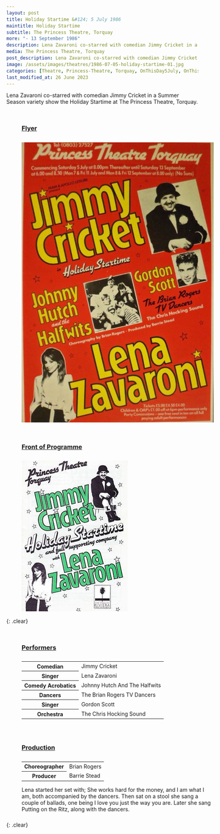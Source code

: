 ```yaml
---
layout: post
title: Holiday Startime &#124; 5 July 1986
maintitle: Holiday Startime
subtitle: The Princess Theatre, Torquay
more: "- 13 September 1986"
description: Lena Zavaroni co-starred with comedian Jimmy Cricket in a Summer Season variety show the Holiday Startime at The Princess Theatre, Torquay.
media: The Princess Theatre, Torquay
post_description: Lena Zavaroni co-starred with comedian Jimmy Cricket in a Summer Season variety show.
image: /assets/images/theatres/1986-07-05-holiday-startime-01.jpg
categories: [Theatre, Princess-Theatre, Torquay, OnThisDay5July, OnThisDay13September]
last_modified_at: 26 June 2023
---
```


Lena Zavaroni co-starred with comedian Jimmy Cricket in a Summer Season variety show the Holiday Startime at The Princess Theatre, Torquay.

<figure class="fig1">
<figcaption>
<h3 id="flyer"><a href="#flyer">Flyer</a></h3>
</figcaption>
<a href="/assets/images/theatres/1986-07-05-holiday-startime-01.jpg"><img src="/assets/images/theatres/1986-07-05-holiday-startime-01.jpg" class="full-width zoom-in"></a>
</figure>

<figure class="fig2">
<figcaption>
<h3 id="front"><a href="#front">Front of Programme</a></h3>
</figcaption>
<img src="/assets/images/theatres/1986-07-05-holiday-startime-02.jpg" class="full-width">
</figure>

{: .clear}

<figure class="fig1">
<figcaption>
<h3 id="performers"><a href="#performers">Performers</a></h3>
</figcaption>
<table>
<tr><th>Comedian</th><td>Jimmy Cricket</td></tr>
<tr><th>Singer</th><td>Lena Zavaroni</td></tr>
<tr><th>Comedy Acrobatics</th><td>Johnny Hutch And The Halfwits</td></tr>
<tr><th>Dancers</th><td>The Brian Rogers TV Dancers</td></tr>
<tr><th>Singer</th><td>Gordon Scott</td></tr>
<tr><th>Orchestra</th><td>The Chris Hocking Sound</td></tr>
</table>
</figure>

<figure class="fig2">
<figcaption>
<h3 id="production"><a href="#production">Production</a></h3>
</figcaption>
<table>
<tr><th>Choreographer</th><td>Brian Rogers</td></tr>
<tr><th>Producer</th><td>Barrie Stead</td></tr>
</table>
<figcaption>
Lena started her set with; She works hard for the money, and I am what I am, both accompanied by the dancers. Then sat on a stool she sang a couple of ballads, one being I love you just the way you are. Later she sang Putting on the Ritz, along with the dancers.
</figcaption>
</figure>

<br />{: .clear}

<style>
.dt-published {display: none;}
.post-meta:after {content: "5 July to 13 September 1986";}

.fig1 {float:left; width:49%;}

.fig2 {float:right; width:49%;}

.fig3 {float:right; width:100%;}

figcaption {float:left; width:100%;}

@media screen and (orientation:portrait) {
.fig1, .fig2 {float:left; width:100%;}
figcaption {float:left; width:100%; margin-bottom: 10px;}
}
</style>
